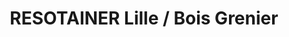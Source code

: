 ---
title: "RESOTAINER Lille / Bois Grenier"
url: /bois-grenier/resotainer-lille-bois-grenier/
shop: location de stockage
---
